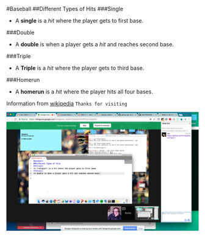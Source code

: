 #Baseball
##Different Types of Hits
###Single
* A **single** is a *hit* where the player gets to first base.

###Double
* A **double** is when a player gets a *hit* and reaches second base.

###Triple
* A **Triple** is a *hit* where the player gets to third base.

###Homerun
* A **homerun** is a *hit* where the player hits all four bases.

Information from [wikipedia](https://en.wikipedia.org/wiki/Baseball)
`Thanks for visiting`

![figure 1-1](https://raw.githubusercontent.com/kvrag/phase-0-gps-1/master/Screen%20Shot%202017-04-07%20at%205.04.28%20PM.png "Figure 1-1")
